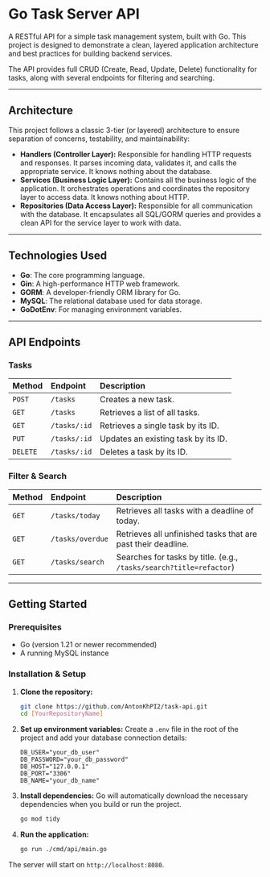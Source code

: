 # Go Task Server API

A RESTful API for a simple task management system, built with Go. This project is designed to demonstrate a clean, layered application architecture and best practices for building backend services.

The API provides full CRUD (Create, Read, Update, Delete) functionality for tasks, along with several endpoints for filtering and searching.

---

## Architecture

This project follows a classic 3-tier (or layered) architecture to ensure separation of concerns, testability, and maintainability:

-   **Handlers (Controller Layer):** Responsible for handling HTTP requests and responses. It parses incoming data, validates it, and calls the appropriate service. It knows nothing about the database.
-   **Services (Business Logic Layer):** Contains all the business logic of the application. It orchestrates operations and coordinates the repository layer to access data. It knows nothing about HTTP.
-   **Repositories (Data Access Layer):** Responsible for all communication with the database. It encapsulates all SQL/GORM queries and provides a clean API for the service layer to work with data.

---

## Technologies Used

-   **Go**: The core programming language.
-   **Gin**: A high-performance HTTP web framework.
-   **GORM**: A developer-friendly ORM library for Go.
-   **MySQL**: The relational database used for data storage.
-   **GoDotEnv**: For managing environment variables.

---

## API Endpoints

### Tasks

| Method | Endpoint              | Description                                        |
| :----- | :-------------------- | :------------------------------------------------- |
| `POST` | `/tasks`              | Creates a new task.                                |
| `GET`  | `/tasks`              | Retrieves a list of all tasks.                     |
| `GET`  | `/tasks/:id`          | Retrieves a single task by its ID.                 |
| `PUT`  | `/tasks/:id`          | Updates an existing task by its ID.                |
| `DELETE`| `/tasks/:id`         | Deletes a task by its ID.                          |

### Filter & Search

| Method | Endpoint              | Description                                        |
| :----- | :-------------------- | :------------------------------------------------- |
| `GET`  | `/tasks/today`        | Retrieves all tasks with a deadline of today.      |
| `GET`  | `/tasks/overdue`      | Retrieves all unfinished tasks that are past their deadline. |
| `GET`  | `/tasks/search`       | Searches for tasks by title. (e.g., `/tasks/search?title=refactor`) |

---

## Getting Started

### Prerequisites

-   Go (version 1.21 or newer recommended)
-   A running MySQL instance

### Installation & Setup

1.  **Clone the repository:**
    ```bash
    git clone https://github.com/AntonKhPI2/task-api.git
    cd [YourRepositoryName]
    ```

2.  **Set up environment variables:**
    Create a `.env` file in the root of the project and add your database connection details:
    ```env
    DB_USER="your_db_user"
    DB_PASSWORD="your_db_password"
    DB_HOST="127.0.0.1"
    DB_PORT="3306"
    DB_NAME="your_db_name"
    ```

3.  **Install dependencies:**
    Go will automatically download the necessary dependencies when you build or run the project.

    ```bash
    go mod tidy
    ```

4.  **Run the application:**
    ```bash
    go run ./cmd/api/main.go
    ```

The server will start on `http://localhost:8080`.
